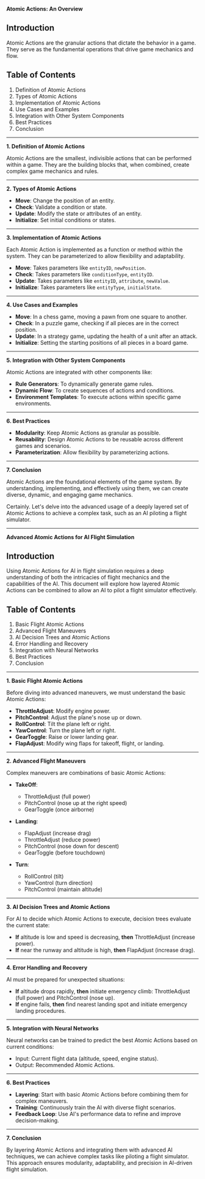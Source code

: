 **Atomic Actions: An Overview**

## Introduction

Atomic Actions are the granular actions that dictate the behavior in a game. They serve as the fundamental operations that drive game mechanics and flow.

## Table of Contents

1. Definition of Atomic Actions
2. Types of Atomic Actions
3. Implementation of Atomic Actions
4. Use Cases and Examples
5. Integration with Other System Components
6. Best Practices
7. Conclusion

---

**1. Definition of Atomic Actions**

Atomic Actions are the smallest, indivisible actions that can be performed within a game. They are the building blocks that, when combined, create complex game mechanics and rules.

---

**2. Types of Atomic Actions**

- **Move**: Change the position of an entity.
- **Check**: Validate a condition or state.
- **Update**: Modify the state or attributes of an entity.
- **Initialize**: Set initial conditions or states.

---

**3. Implementation of Atomic Actions**

Each Atomic Action is implemented as a function or method within the system. They can be parameterized to allow flexibility and adaptability.

- **Move**: Takes parameters like `entityID`, `newPosition`.
- **Check**: Takes parameters like `conditionType`, `entityID`.
- **Update**: Takes parameters like `entityID`, `attribute`, `newValue`.
- **Initialize**: Takes parameters like `entityType`, `initialState`.

---

**4. Use Cases and Examples**

- **Move**: In a chess game, moving a pawn from one square to another.
- **Check**: In a puzzle game, checking if all pieces are in the correct position.
- **Update**: In a strategy game, updating the health of a unit after an attack.
- **Initialize**: Setting the starting positions of all pieces in a board game.

---

**5. Integration with Other System Components**

Atomic Actions are integrated with other components like:

- **Rule Generators**: To dynamically generate game rules.
- **Dynamic Flow**: To create sequences of actions and conditions.
- **Environment Templates**: To execute actions within specific game environments.

---

**6. Best Practices**

- **Modularity**: Keep Atomic Actions as granular as possible.
- **Reusability**: Design Atomic Actions to be reusable across different games and scenarios.
- **Parameterization**: Allow flexibility by parameterizing actions.

---

**7. Conclusion**

Atomic Actions are the foundational elements of the game system. By understanding, implementing, and effectively using them, we can create diverse, dynamic, and engaging game mechanics.



 Certainly. Let's delve into the advanced usage of a deeply layered set of Atomic Actions to achieve a complex task, such as an AI piloting a flight simulator.

---

**Advanced Atomic Actions for AI Flight Simulation**

## Introduction

Using Atomic Actions for AI in flight simulation requires a deep understanding of both the intricacies of flight mechanics and the capabilities of the AI. This document will explore how layered Atomic Actions can be combined to allow an AI to pilot a flight simulator effectively.

## Table of Contents

1. Basic Flight Atomic Actions
2. Advanced Flight Maneuvers
3. AI Decision Trees and Atomic Actions
4. Error Handling and Recovery
5. Integration with Neural Networks
6. Best Practices
7. Conclusion

---

**1. Basic Flight Atomic Actions**

Before diving into advanced maneuvers, we must understand the basic Atomic Actions:

- **ThrottleAdjust**: Modify engine power.
- **PitchControl**: Adjust the plane's nose up or down.
- **RollControl**: Tilt the plane left or right.
- **YawControl**: Turn the plane left or right.
- **GearToggle**: Raise or lower landing gear.
- **FlapAdjust**: Modify wing flaps for takeoff, flight, or landing.

---

**2. Advanced Flight Maneuvers**

Complex maneuvers are combinations of basic Atomic Actions:

- **TakeOff**:
  - ThrottleAdjust (full power)
  - PitchControl (nose up at the right speed)
  - GearToggle (once airborne)
  
- **Landing**:
  - FlapAdjust (increase drag)
  - ThrottleAdjust (reduce power)
  - PitchControl (nose down for descent)
  - GearToggle (before touchdown)
  
- **Turn**:
  - RollControl (tilt)
  - YawControl (turn direction)
  - PitchControl (maintain altitude)

---

**3. AI Decision Trees and Atomic Actions**

For AI to decide which Atomic Actions to execute, decision trees evaluate the current state:

- **If** altitude is low and speed is decreasing, **then** ThrottleAdjust (increase power).
- **If** near the runway and altitude is high, **then** FlapAdjust (increase drag).

---

**4. Error Handling and Recovery**

AI must be prepared for unexpected situations:

- **If** altitude drops rapidly, **then** initiate emergency climb: ThrottleAdjust (full power) and PitchControl (nose up).
- **If** engine fails, **then** find nearest landing spot and initiate emergency landing procedures.

---

**5. Integration with Neural Networks**

Neural networks can be trained to predict the best Atomic Actions based on current conditions:

- Input: Current flight data (altitude, speed, engine status).
- Output: Recommended Atomic Actions.

---

**6. Best Practices**

- **Layering**: Start with basic Atomic Actions before combining them for complex maneuvers.
- **Training**: Continuously train the AI with diverse flight scenarios.
- **Feedback Loop**: Use AI's performance data to refine and improve decision-making.

---

**7. Conclusion**

By layering Atomic Actions and integrating them with advanced AI techniques, we can achieve complex tasks like piloting a flight simulator. This approach ensures modularity, adaptability, and precision in AI-driven flight simulation.